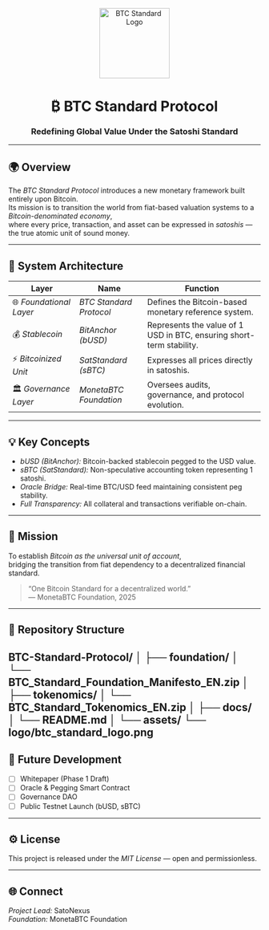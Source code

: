 <p align="center">
  <img src="assets/logo/Imagem do WhatsApp de 2025-10-26 à(s) 07.14.51_1636e7d1.jpg" width="140" alt="BTC Standard Logo">
</p>

<h1 align="center">₿ BTC Standard Protocol</h1>
<h3 align="center">Redefining Global Value Under the Satoshi Standard</h3>

---

## 🌍 Overview
The *BTC Standard Protocol* introduces a new monetary framework built entirely upon Bitcoin.  
Its mission is to transition the world from fiat-based valuation systems to a *Bitcoin-denominated economy*,  
where every price, transaction, and asset can be expressed in *satoshis* — the true atomic unit of sound money.

---

## 🧱 System Architecture

| Layer | Name | Function |
|-------|------|-----------|
| 🌐 *Foundational Layer* | *BTC Standard Protocol* | Defines the Bitcoin-based monetary reference system. |
| 💰 *Stablecoin* | *BitAnchor (bUSD)* | Represents the value of 1 USD in BTC, ensuring short-term stability. |
| ⚡ *Bitcoinized Unit* | *SatStandard (sBTC)* | Expresses all prices directly in satoshis. |
| 🏛 *Governance Layer* | *MonetaBTC Foundation* | Oversees audits, governance, and protocol evolution. |

---

## 💡 Key Concepts
- *bUSD (BitAnchor):* Bitcoin-backed stablecoin pegged to the USD value.  
- *sBTC (SatStandard):* Non-speculative accounting token representing 1 satoshi.  
- *Oracle Bridge:* Real-time BTC/USD feed maintaining consistent peg stability.  
- *Full Transparency:* All collateral and transactions verifiable on-chain.  

---

## 🏁 Mission
To establish *Bitcoin as the universal unit of account*,  
bridging the transition from fiat dependency to a decentralized financial standard.

> “One Bitcoin Standard for a decentralized world.”  
> — MonetaBTC Foundation, 2025

---

## 📂 Repository Structure
BTC-Standard-Protocol/
│
├── foundation/
│   └── BTC_Standard_Foundation_Manifesto_EN.zip
│
├── tokenomics/
│   └── BTC_Standard_Tokenomics_EN.zip
│
├── docs/
│   └── README.md
│
└── assets/
└── logo/btc_standard_logo.png
---

## 🧩 Future Development
- [ ] Whitepaper (Phase 1 Draft)
- [ ] Oracle & Pegging Smart Contract
- [ ] Governance DAO
- [ ] Public Testnet Launch (bUSD, sBTC)

---

## ⚙ License
This project is released under the *MIT License* — open and permissionless.

---

## 🌐 Connect
*Project Lead:* SatoNexus  
*Foundation:* MonetaBTC Foundation
